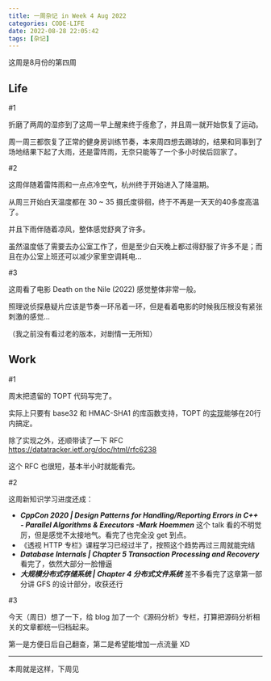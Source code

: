 ```yaml
---
title: 一周杂记 in Week 4 Aug 2022
categories: CODE-LIFE
date: 2022-08-28 22:05:42
tags: [杂记]
---
```

这周是8月份的第四周

## Life

\#1

折磨了两周的湿疹到了这周一早上醒来终于痊愈了，并且周一就开始恢复了运动。

周一周三都恢复了正常的健身房训练节奏，本来周四想去踢球的，结果和同事到了场地结果下起了大雨，还是雷阵雨，无奈只能等了一个多小时侯后回家了。

\#2

这周伴随着雷阵雨和一点点冷空气，杭州终于开始进入了降温期。

从周三开始白天温度都在 30 ~ 35 摄氏度徘徊，终于不再是一天天的40多度高温了。

并且下雨伴随着凉风，整体感觉舒爽了许多。

虽然温度低了需要去办公室工作了，但是至少白天晚上都过得舒服了许多不是；而且在办公室上班还可以减少家里空调耗电...

\#3

这周看了电影 Death on the Nile (2022) 感觉整体非常一般。

照理说侦探悬疑片应该是节奏一环吊着一环，但是看着电影的时候我压根没有紧张刺激的感觉...

（我之前没有看过老的版本，对剧情一无所知）

## Work

\#1

周末把遗留的 TOPT 代码写完了。

实际上只要有 base32 和 HMAC-SHA1 的库函数支持，TOPT 的[实现](https://github.com/kingsamchen/Eureka/blob/master/learn-topt/topt/topt.cpp#L19)能够在20行内搞定。

除了实现之外，还顺带读了一下 RFC https://datatracker.ietf.org/doc/html/rfc6238

这个 RFC 也很短，基本半小时就能看完。

\#2

这周新知识学习进度还成：

- **_CppCon 2020 | Design Patterns for Handling/Reporting Errors in C++ - Parallel Algorithms & Executors -Mark Hoemmen_**
  这个 talk 看的不明觉厉，但是感觉不太接地气。看完了也完全没 get 到点。
- 《透视 HTTP 专栏》课程学习已经过半了，按照这个趋势再过三周就能完结
- **_Database Internals | Chapter 5 Transaction Processing and Recovery_** 看完了，依然大部分一脸懵逼
- **_大规模分布式存储系统 | Chapter 4 分布式文件系统_** 差不多看完了这章第一部分讲 GFS 的设计部分，收获还行

\#3

今天（周日）想了一下，给 blog 加了一个《源码分析》专栏，打算把源码分析相关的文章都统一归档起来。

第一是方便日后自己翻查，第二是希望能增加一点流量 XD

---

本周就是这样，下周见

